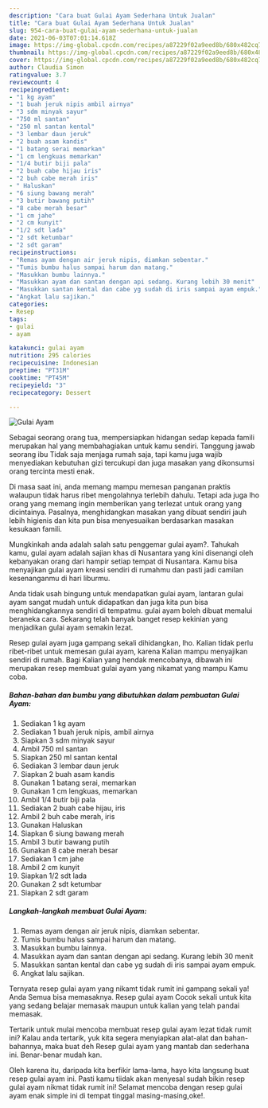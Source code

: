 ```yaml
---
description: "Cara buat Gulai Ayam Sederhana Untuk Jualan"
title: "Cara buat Gulai Ayam Sederhana Untuk Jualan"
slug: 954-cara-buat-gulai-ayam-sederhana-untuk-jualan
date: 2021-06-03T07:01:14.618Z
image: https://img-global.cpcdn.com/recipes/a87229f02a9eed8b/680x482cq70/gulai-ayam-foto-resep-utama.jpg
thumbnail: https://img-global.cpcdn.com/recipes/a87229f02a9eed8b/680x482cq70/gulai-ayam-foto-resep-utama.jpg
cover: https://img-global.cpcdn.com/recipes/a87229f02a9eed8b/680x482cq70/gulai-ayam-foto-resep-utama.jpg
author: Claudia Simon
ratingvalue: 3.7
reviewcount: 4
recipeingredient:
- "1 kg ayam"
- "1 buah jeruk nipis ambil airnya"
- "3 sdm minyak sayur"
- "750 ml santan"
- "250 ml santan kental"
- "3 lembar daun jeruk"
- "2 buah asam kandis"
- "1 batang serai memarkan"
- "1 cm lengkuas memarkan"
- "1/4 butir biji pala"
- "2 buah cabe hijau iris"
- "2 buh cabe merah iris"
- " Haluskan"
- "6 siung bawang merah"
- "3 butir bawang putih"
- "8 cabe merah besar"
- "1 cm jahe"
- "2 cm kunyit"
- "1/2 sdt lada"
- "2 sdt ketumbar"
- "2 sdt garam"
recipeinstructions:
- "Remas ayam dengan air jeruk nipis, diamkan sebentar."
- "Tumis bumbu halus sampai harum dan matang."
- "Masukkan bumbu lainnya."
- "Masukkan ayam dan santan dengan api sedang. Kurang lebih 30 menit"
- "Masukkan santan kental dan cabe yg sudah di iris sampai ayam empuk."
- "Angkat lalu sajikan."
categories:
- Resep
tags:
- gulai
- ayam

katakunci: gulai ayam 
nutrition: 295 calories
recipecuisine: Indonesian
preptime: "PT31M"
cooktime: "PT45M"
recipeyield: "3"
recipecategory: Dessert

---
```



![Gulai Ayam](https://img-global.cpcdn.com/recipes/a87229f02a9eed8b/680x482cq70/gulai-ayam-foto-resep-utama.jpg)

Sebagai seorang orang tua, mempersiapkan hidangan sedap kepada famili merupakan hal yang membahagiakan untuk kamu sendiri. Tanggung jawab seorang ibu Tidak saja menjaga rumah saja, tapi kamu juga wajib menyediakan kebutuhan gizi tercukupi dan juga masakan yang dikonsumsi orang tercinta mesti enak.

Di masa  saat ini, anda memang mampu memesan panganan praktis walaupun tidak harus ribet mengolahnya terlebih dahulu. Tetapi ada juga lho orang yang memang ingin memberikan yang terlezat untuk orang yang dicintainya. Pasalnya, menghidangkan masakan yang dibuat sendiri jauh lebih higienis dan kita pun bisa menyesuaikan berdasarkan masakan kesukaan famili. 



Mungkinkah anda adalah salah satu penggemar gulai ayam?. Tahukah kamu, gulai ayam adalah sajian khas di Nusantara yang kini disenangi oleh kebanyakan orang dari hampir setiap tempat di Nusantara. Kamu bisa menyajikan gulai ayam kreasi sendiri di rumahmu dan pasti jadi camilan kesenanganmu di hari liburmu.

Anda tidak usah bingung untuk mendapatkan gulai ayam, lantaran gulai ayam sangat mudah untuk didapatkan dan juga kita pun bisa menghidangkannya sendiri di tempatmu. gulai ayam boleh dibuat memalui beraneka cara. Sekarang telah banyak banget resep kekinian yang menjadikan gulai ayam semakin lezat.

Resep gulai ayam juga gampang sekali dihidangkan, lho. Kalian tidak perlu ribet-ribet untuk memesan gulai ayam, karena Kalian mampu menyajikan sendiri di rumah. Bagi Kalian yang hendak mencobanya, dibawah ini merupakan resep membuat gulai ayam yang nikamat yang mampu Kamu coba.

<!--inarticleads1-->

##### Bahan-bahan dan bumbu yang dibutuhkan dalam pembuatan Gulai Ayam:

1. Sediakan 1 kg ayam
1. Sediakan 1 buah jeruk nipis, ambil airnya
1. Siapkan 3 sdm minyak sayur
1. Ambil 750 ml santan
1. Siapkan 250 ml santan kental
1. Sediakan 3 lembar daun jeruk
1. Siapkan 2 buah asam kandis
1. Gunakan 1 batang serai, memarkan
1. Gunakan 1 cm lengkuas, memarkan
1. Ambil 1/4 butir biji pala
1. Sediakan 2 buah cabe hijau, iris
1. Ambil 2 buh cabe merah, iris
1. Gunakan  Haluskan
1. Siapkan 6 siung bawang merah
1. Ambil 3 butir bawang putih
1. Gunakan 8 cabe merah besar
1. Sediakan 1 cm jahe
1. Ambil 2 cm kunyit
1. Siapkan 1/2 sdt lada
1. Gunakan 2 sdt ketumbar
1. Siapkan 2 sdt garam




<!--inarticleads2-->

##### Langkah-langkah membuat Gulai Ayam:

1. Remas ayam dengan air jeruk nipis, diamkan sebentar.
1. Tumis bumbu halus sampai harum dan matang.
1. Masukkan bumbu lainnya.
1. Masukkan ayam dan santan dengan api sedang. Kurang lebih 30 menit
1. Masukkan santan kental dan cabe yg sudah di iris sampai ayam empuk.
1. Angkat lalu sajikan.




Ternyata resep gulai ayam yang nikamt tidak rumit ini gampang sekali ya! Anda Semua bisa memasaknya. Resep gulai ayam Cocok sekali untuk kita yang sedang belajar memasak maupun untuk kalian yang telah pandai memasak.

Tertarik untuk mulai mencoba membuat resep gulai ayam lezat tidak rumit ini? Kalau anda tertarik, yuk kita segera menyiapkan alat-alat dan bahan-bahannya, maka buat deh Resep gulai ayam yang mantab dan sederhana ini. Benar-benar mudah kan. 

Oleh karena itu, daripada kita berfikir lama-lama, hayo kita langsung buat resep gulai ayam ini. Pasti kamu tiidak akan menyesal sudah bikin resep gulai ayam nikmat tidak rumit ini! Selamat mencoba dengan resep gulai ayam enak simple ini di tempat tinggal masing-masing,oke!.


